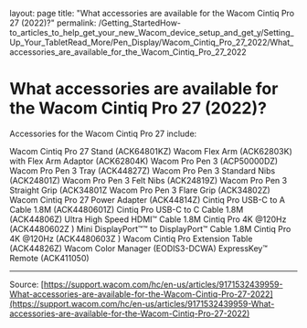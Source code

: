 layout: page
title: "What accessories are available for the Wacom Cintiq Pro 27 (2022)?"
permalink: /Getting_StartedHow-to_articles_to_help_get_your_new_Wacom_device_setup_and_get_y/Setting_Up_Your_TabletRead_More/Pen_Display/Wacom_Cintiq_Pro_27_2022/What_accessories_are_available_for_the_Wacom_Cintiq_Pro_27_2022

# What accessories are available for the Wacom Cintiq Pro 27 (2022)?

Accessories for the Wacom Cintiq Pro 27 include:

Wacom Cintiq Pro 27 Stand (ACK64801KZ)
Wacom Flex Arm (ACK62803K) with Flex Arm Adaptor (ACK62804K)
Wacom Pro Pen 3 (ACP50000DZ)
Wacom Pro Pen 3 Tray (ACK44827Z)
Wacom Pro Pen 3 Standard Nibs (ACK24801Z)
Wacom Pro Pen 3 Felt Nibs (ACK24819Z)
Wacom Pro Pen 3 Straight Grip (ACK34801Z
Wacom Pro Pen 3 Flare Grip (ACK34802Z)
Wacom Cintiq Pro 27 Power Adapter (ACK44814Z)
Cintiq Pro USB-C to A Cable 1.8M (ACK4480601Z)
Cintiq Pro USB-C to C Cable 1.8M (ACK44806Z)
Ultra High Speed HDMI™ Cable 1.8M
Cintiq Pro 4K @120Hz (ACK4480602Z )
Mini DisplayPort™™ to DisplayPort™ Cable 1.8M
Cintiq Pro 4K @120Hz (ACK4480603Z )
Wacom Cintiq Pro Extension Table (ACK44826Z)
Wacom Color Manager (EODIS3-DCWA)
ExpressKey™ Remote (ACK411050)

---
Source: [https://support.wacom.com/hc/en-us/articles/9171532439959-What-accessories-are-available-for-the-Wacom-Cintiq-Pro-27-2022](https://support.wacom.com/hc/en-us/articles/9171532439959-What-accessories-are-available-for-the-Wacom-Cintiq-Pro-27-2022)
